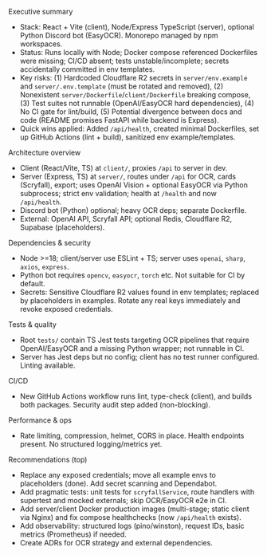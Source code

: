 Executive summary

- Stack: React + Vite (client), Node/Express TypeScript (server), optional Python Discord bot (EasyOCR). Monorepo managed by npm workspaces.
- Status: Runs locally with Node; Docker compose referenced Dockerfiles were missing; CI/CD absent; tests unstable/incomplete; secrets accidentally committed in env templates.
- Key risks: (1) Hardcoded Cloudflare R2 secrets in `server/env.example` and `server/.env.template` (must be rotated and removed), (2) Nonexistent `server/Dockerfile`/`client/Dockerfile` breaking compose, (3) Test suites not runnable (OpenAI/EasyOCR hard dependencies), (4) No CI gate for lint/build, (5) Potential divergence between docs and code (README promises FastAPI while backend is Express).
- Quick wins applied: Added `/api/health`, created minimal Dockerfiles, set up GitHub Actions (lint + build), sanitized env example/templates.

Architecture overview

- Client (React/Vite, TS) at `client/`, proxies `/api` to server in dev.
- Server (Express, TS) at `server/`, routes under `/api` for OCR, cards (Scryfall), export; uses OpenAI Vision + optional EasyOCR via Python subprocess; strict env validation; health at `/health` and now `/api/health`.
- Discord bot (Python) optional; heavy OCR deps; separate Dockerfile.
- External: OpenAI API, Scryfall API; optional Redis, Cloudflare R2, Supabase (placeholders).

Dependencies & security

- Node >=18; client/server use ESLint + TS; server uses `openai`, `sharp`, `axios`, `express`.
- Python bot requires `opencv`, `easyocr`, `torch` etc. Not suitable for CI by default.
- Secrets: Sensitive Cloudflare R2 values found in env templates; replaced by placeholders in examples. Rotate any real keys immediately and revoke exposed credentials.

Tests & quality

- Root `tests/` contain TS Jest tests targeting OCR pipelines that require OpenAI/EasyOCR and a missing Python wrapper; not runnable in CI.
- Server has Jest deps but no config; client has no test runner configured. Linting available.

CI/CD

- New GitHub Actions workflow runs lint, type-check (client), and builds both packages. Security audit step added (non-blocking).

Performance & ops

- Rate limiting, compression, helmet, CORS in place. Health endpoints present. No structured logging/metrics yet.

Recommendations (top)

- Replace any exposed credentials; move all example envs to placeholders (done). Add secret scanning and Dependabot.
- Add pragmatic tests: unit tests for `scryfallService`, route handlers with supertest and mocked externals; skip OCR/EasyOCR e2e in CI.
- Add server/client Docker production images (multi-stage; static client via Nginx) and fix compose healthchecks (now `/api/health` exists).
- Add observability: structured logs (pino/winston), request IDs, basic metrics (Prometheus) if needed.
- Create ADRs for OCR strategy and external dependencies.
